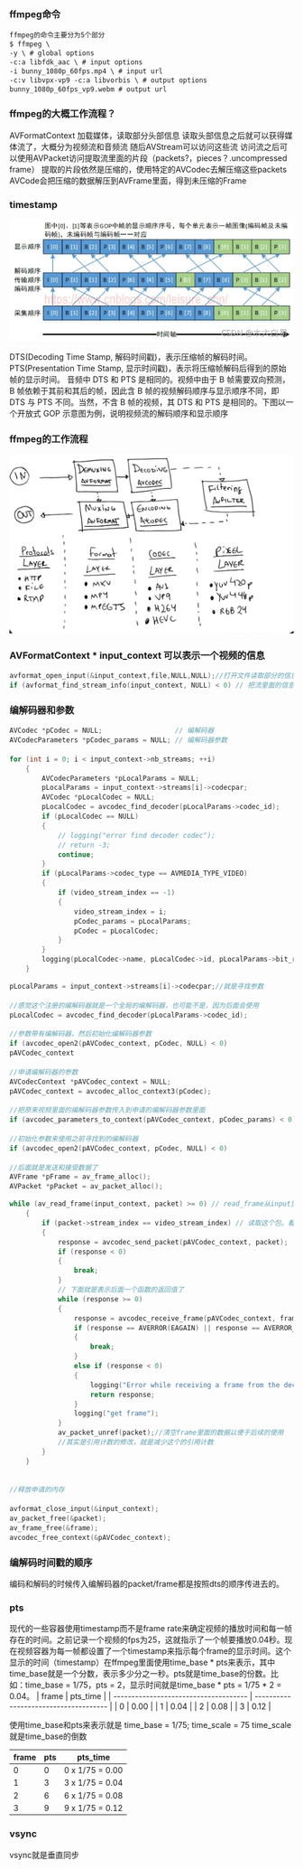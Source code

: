 ### ffmpeg命令
```shell
ffmpeg的命令主要分为5个部分
$ ffmpeg \
-y \ # global options
-c:a libfdk_aac \ # input options
-i bunny_1080p_60fps.mp4 \ # input url
-c:v libvpx-vp9 -c:a libvorbis \ # output options
bunny_1080p_60fps_vp9.webm # output url
```


### ffmpeg的大概工作流程？
AVFormatContext 加载媒体，读取部分头部信息
读取头部信息之后就可以获得媒体流了，大概分为视频流和音频流
随后AVStream可以访问这些流
访问流之后可以使用AVPacket访问提取流里面的片段（packets?，pieces？.uncompressed frame）
提取的片段依然是压缩的，使用特定的AVCodec去解压缩这些packets
AVCode会把压缩的数据解压到AVFrame里面，得到未压缩的Frame


### timestamp

![Alt text](f0e9c481db904b839a96c2bb339d11ab.png)

DTS(Decoding Time Stamp, 解码时间戳)，表示压缩帧的解码时间。
PTS(Presentation Time Stamp, 显示时间戳)，表示将压缩帧解码后得到的原始帧的显示时间。
音频中 DTS 和 PTS 是相同的。视频中由于 B 帧需要双向预测，B 帧依赖于其前和其后的帧，因此含 B 帧的视频解码顺序与显示顺序不同，即 DTS 与 PTS 不同。当然，不含 B 帧的视频，其 DTS 和 PTS 是相同的。下图以一个开放式 GOP 示意图为例，说明视频流的解码顺序和显示顺序

### ffmpeg的工作流程
![Alt text](ffmpeg_libav_workflow.jpeg)



### AVFormatContext * input_context 可以表示一个视频的信息
```c
avformat_open_input(&input_context,file,NULL,NULL);//打开文件读取部分的信息
if (avformat_find_stream_info(input_context, NULL) < 0) // 把流里面的信息填入AVFormat_context里面的stream里面
```
###  编解码器和参数
```c 
AVCodec *pCodec = NULL;                  // 编解码器
AVCodecParameters *pCodec_params = NULL; // 编解码器参数

for (int i = 0; i < input_context->nb_streams; ++i)
    {
        AVCodecParameters *pLocalParams = NULL;
        pLocalParams = input_context->streams[i]->codecpar;
        AVCodec *pLocalCodec = NULL;
        pLocalCodec = avcodec_find_decoder(pLocalParams->codec_id);
        if (pLocalCodec == NULL)
        {
            // logging("error find decoder codec");
            // return -3;
            continue;
        }
        if (pLocalParams->codec_type == AVMEDIA_TYPE_VIDEO)
        {
            if (video_stream_index == -1)
            {
                video_stream_index = i;
                pCodec_params = pLocalParams;
                pCodec = pLocalCodec;
            }
        }
        logging(pLocalCodec->name, pLocalCodec->id, pLocalParams->bit_rate);
    }
```

```c
pLocalParams = input_context->streams[i]->codecpar;//就是寻找参数

//感觉这个注册的编解码器就是一个全局的编解码器，也可能不是，因为后面会使用
pLocalCodec = avcodec_find_decoder(pLocalParams->codec_id);

//参数带有编解码器，然后初始化编解码器参数
if (avcodec_open2(pAVCodec_context, pCodec, NULL) < 0)
pAVCodec_context

//申请编解码器的参数
AVCodecContext *pAVCodec_context = NULL;
pAVCodec_context = avcodec_alloc_context3(pCodec);

//把原来视频里面的编解码器参数传入到申请的编解码器参数里面
if (avcodec_parameters_to_context(pAVCodec_context, pCodec_params) < 0) // 初始化codec_context参数来去使用之前给定的codec
    
//初始化参数来使用之前寻找到的编解码器
if (avcodec_open2(pAVCodec_context, pCodec, NULL) < 0)

//后面就是发送和接受数据了
AVFrame *pFrame = av_frame_alloc();
AVPacket *pPacket = av_packet_alloc();
```

```c
while (av_read_frame(input_context, packet) >= 0) // read_frame从input里面读取frame
    {
        if (packet->stream_index == video_stream_index) // 读取这个包。看一下是不是视频的包,是的话就进行处理
        {
            response = avcodec_send_packet(pAVCodec_context, packet);
            if (response < 0)
            {
                break;
            }
            // 下面就是表示后面一个函数的返回值了
            while (response >= 0)
            {
                response = avcodec_receive_frame(pAVCodec_context, frame);
                if (response == AVERROR(EAGAIN) || response == AVERROR_EOF)
                {
                    break;
                }
                else if (response < 0)
                {
                    logging("Error while receiving a frame from the decoder: %s", av_err2str(response));
                    return response;
                }
                logging("get frame");
            }
            av_packet_unref(packet);//清空frame里面的数据以便于后续的使用
            //其实是引用计数的修改，就是减少这个的引用计数
        }
    }


//释放申请的内存

avformat_close_input(&input_context);
av_packet_free(&packet);
av_frame_free(&frame);
avcodec_free_context(&pAVCodec_context);
```

### 编解码时间戳的顺序
编码和解码的时候传入编解码器的packet/frame都是按照dts的顺序传进去的。

### pts
现代的一些容器使用timestamp而不是frame rate来确定视频的播放时间和每一帧存在的时间。之前记录一个视频的fps为25，这就指示了一个帧要播放0.04秒。现在视频容器为每一帧都设置了一个timestamp来指示每个frame的显示时间。这个显示的时间（timestamp）在ffmpeg里面使用time_base \* pts来表示，其中time_base就是一个分数，表示多少分之一秒。pts就是time_base的份数。比如：time_base = 1/75，pts = 2，显示时间就是time_base \* pts = 1/75 * 2 = 0.04。
| frame | pts_time |
| ------------------------------------- | ------------------------------------- |
| 0 | 0.00 |
| 1 | 0.04 |
| 2 | 0.08 |
| 3 | 0.12 |

使用time_base和pts来表示就是
time_base = 1/75; time_scale = 75
time_scale就是time_base的倒数

| frame | pts | pts_time |
| -------------------------- | -------------------- | ------------ |
| 0 | 0 | 0 x 1/75 = 0.00 |
| 1 | 3 | 3 x 1/75 = 0.04 |
| 2 | 6 | 6 x 1/75 = 0.08 |
| 3 | 9 | 9 x 1/75 = 0.12 |

### vsync
vsync就是垂直同步
